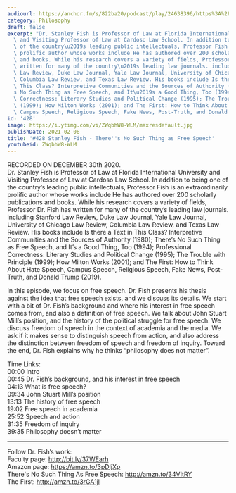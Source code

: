 ```yaml
---
audiourl: https://anchor.fm/s/822ba20/podcast/play/24638396/https%3A%2F%2Fd3ctxlq1ktw2nl.cloudfront.net%2Fstaging%2F2021-0-1%2F6e66cc05-198a-5d1f-dd7d-8e80db5d94b3.m4a
category: Philosophy
draft: false
excerpt: "Dr. Stanley Fish is Professor of Law at Florida International University\
  \ and Visiting Professor of Law at Cardoso Law School. In addition to being one\
  \ of the country\u2019s leading public intellectuals, Professor Fish is an extraordinarily\
  \ prolific author whose works include He has authored over 200 scholarly publications\
  \ and books. While his research covers a variety of fields, Professor Dr. Fish has\
  \ written for many of the country\u2019s leading law journals. including Stanford\
  \ Law Review, Duke Law Journal, Yale Law Journal, University of Chicago Law Review,\
  \ Columbia Law Review, and Texas Law Review. His books include Is there a Text in\
  \ This Class? Interpretive Communities and the Sources of Authority (1980); There\u2019\
  s No Such Thing as Free Speech, and It\u2019s a Good Thing, Too (1994); Professional\
  \ Correctness: Literary Studies and Political Change (1995); The Trouble with Principle\
  \ (1999); How Milton Works (2001); and The First: How to Think About Hate Speech,\
  \ Campus Speech, Religious Speech, Fake News, Post-Truth, and Donald Trump (2019)."
id: '428'
image: https://i.ytimg.com/vi/ZWqbhW8-WLM/maxresdefault.jpg
publishDate: 2021-02-08
title: '#428 Stanley Fish - There''s No Such Thing as Free Speech'
youtubeid: ZWqbhW8-WLM
---
```

<div class="timelinks">

RECORDED ON DECEMBER 30th 2020.  
Dr. Stanley Fish is Professor of Law at Florida International University and Visiting Professor of Law at Cardoso Law School. In addition to being one of the country’s leading public intellectuals, Professor Fish is an extraordinarily prolific author whose works include He has authored over 200 scholarly publications and books. While his research covers a variety of fields, Professor Dr. Fish has written for many of the country’s leading law journals. including Stanford Law Review, Duke Law Journal, Yale Law Journal, University of Chicago Law Review, Columbia Law Review, and Texas Law Review. His books include Is there a Text in This Class? Interpretive Communities and the Sources of Authority (1980); There’s No Such Thing as Free Speech, and It’s a Good Thing, Too (1994); Professional Correctness: Literary Studies and Political Change (1995); The Trouble with Principle (1999); How Milton Works (2001); and The First: How to Think About Hate Speech, Campus Speech, Religious Speech, Fake News, Post-Truth, and Donald Trump (2019).

In this episode, we focus on free speech. Dr. Fish presents his thesis against the idea that free speech exists, and we discuss its details. We start with a bit of Dr. Fish’s background and where his interest in free speech comes from, and also a definition of free speech. We talk about John Stuart Mill’s position, and the history of the political struggle for free speech. We discuss freedom of speech in the context of academia and the media. We ask if it makes sense to distinguish speech from action, and also address the distinction between freedom of speech and freedom of inquiry. Toward the end, Dr. Fish explains why he thinks “philosophy does not matter”.

Time Links:  
<time>00:00</time> Intro  
<time>00:45</time> Dr. Fish’s background, and his interest in free speech  
<time>04:13</time> What is free speech?  
<time>09:34</time> John Stuart Mill’s position  
<time>13:13</time> The history of free speech  
<time>19:02</time> Free speech in academia  
<time>25:52</time> Speech and action  
<time>31:35</time> Freedom of inquiry  
<time>39:35</time> Philosophy doesn’t matter

---

Follow Dr. Fish’s work:  
Faculty page: http://bit.ly/37WEarh  
Amazon page: https://amzn.to/3pDIjXp  
There's No Such Thing As Free Speech: http://amzn.to/34VItRY  
The First: http://amzn.to/3rGA1jl
</div>

